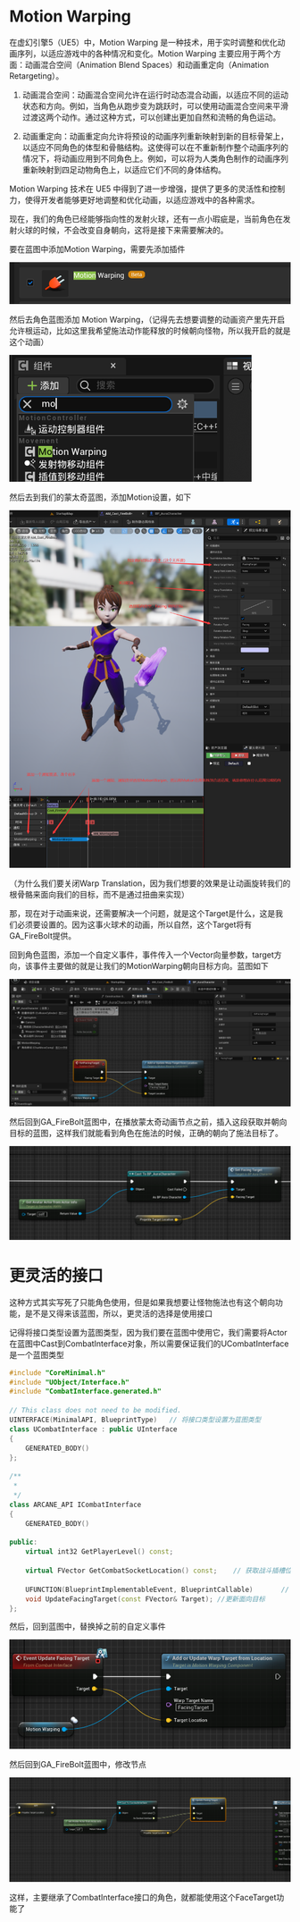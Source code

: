 # Motion Warping

在虚幻引擎5（UE5）中，Motion Warping 是一种技术，用于实时调整和优化动画序列，以适应游戏中的各种情况和变化。Motion Warping 主要应用于两个方面：动画混合空间（Animation Blend Spaces）和动画重定向（Animation Retargeting）。

1. 动画混合空间：动画混合空间允许在运行时动态混合动画，以适应不同的运动状态和方向。例如，当角色从跑步变为跳跃时，可以使用动画混合空间来平滑过渡这两个动作。通过这种方式，可以创建出更加自然和流畅的角色运动。

2. 动画重定向：动画重定向允许将预设的动画序列重新映射到新的目标骨架上，以适应不同角色的体型和骨骼结构。这使得可以在不重新制作整个动画序列的情况下，将动画应用到不同角色上。例如，可以将为人类角色制作的动画序列重新映射到四足动物角色上，以适应它们不同的身体结构。

Motion Warping 技术在 UE5 中得到了进一步增强，提供了更多的灵活性和控制力，使得开发者能够更好地调整和优化动画，以适应游戏中的各种需求。



现在，我们的角色已经能够指向性的发射火球，还有一点小瑕疵是，当前角色在发射火球的时候，不会改变自身朝向，这将是接下来需要解决的。

要在蓝图中添加Motion Warping，需要先添加插件

![image-20240413181433236](.\image-20240413181433236.png)

然后去角色蓝图添加 Motion Warping，（记得先去想要调整的动画资产里先开启允许根运动，比如这里我希望施法动作能释放的时候朝向怪物，所以我开启的就是这个动画）

![image-20240413181830005](.\image-20240413181830005.png)

然后去到我们的蒙太奇蓝图，添加Motion设置，如下

![image-20240413183030487](.\image-20240413183030487.png)

（为什么我们要关闭Warp Translation，因为我们想要的效果是让动画旋转我们的根骨骼来面向我们的目标，而不是通过扭曲来实现）

那，现在对于动画来说，还需要解决一个问题，就是这个Target是什么，这是我们必须要设置的。因为这事火球术的动画，所以自然，这个Target将有 GA_FireBolt提供。

回到角色蓝图，添加一个自定义事件，事件传入一个Vector向量参数，target方向，该事件主要做的就是让我们的MotionWarping朝向目标方向。蓝图如下

![image-20240413183843367](.\image-20240413183843367.png)

然后回到GA_FireBolt蓝图中，在播放蒙太奇动画节点之前，插入这段获取并朝向目标的蓝图，这样我们就能看到角色在施法的时候，正确的朝向了施法目标了。

![image-20240413184457269](.\image-20240413184457269.png)

# 更灵活的接口

这种方式其实写死了只能角色使用，但是如果我想要让怪物施法也有这个朝向功能，是不是又得来该蓝图，所以，更灵活的选择是使用接口

记得将接口类型设置为蓝图类型，因为我们要在蓝图中使用它，我们需要将Actor在蓝图中Cast到CombatInterface对象，所以需要保证我们的UCombatInterface是一个蓝图类型

```c++
#include "CoreMinimal.h"
#include "UObject/Interface.h"
#include "CombatInterface.generated.h"

// This class does not need to be modified.
UINTERFACE(MinimalAPI, BlueprintType)	// 将接口类型设置为蓝图类型
class UCombatInterface : public UInterface
{
	GENERATED_BODY()
};

/**
 * 
 */
class ARCANE_API ICombatInterface
{
	GENERATED_BODY()
	
public:
	virtual int32 GetPlayerLevel() const;

	virtual FVector GetCombatSocketLocation() const;	// 获取战斗插槽位置

	UFUNCTION(BlueprintImplementableEvent, BlueprintCallable)		// 蓝图实现，同时蓝图可调用
	void UpdateFacingTarget(const FVector& Target);	//更新面向目标
};

```

然后，回到蓝图中，替换掉之前的自定义事件

![image-20240413190653183](.\image-20240413190653183.png)

然后回到GA_FireBolt蓝图中，修改节点

![image-20240413191511798](.\image-20240413191511798.png)

这样，主要继承了CombatInterface接口的角色，就都能使用这个FaceTarget功能了